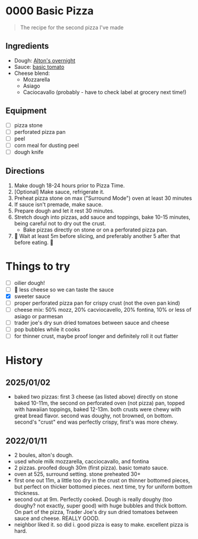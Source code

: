 # 0000 Basic Pizza

> The recipe for the second pizza I've made

## Ingredients

- Dough: [Alton's overnight](./doughs/altons-overnight.md)
- Sauce: [basic tomato](./sauces/basic-tomato.md)
- Cheese blend:
    - Mozzarella
    - Asiago
    - Caciocavallo (probably - have to check label at grocery next time!)

## Equipment

- [ ] pizza stone
- [ ] perforated pizza pan
- [ ] peel
- [ ] corn meal for dusting peel
- [ ] dough knife

## Directions

1. Make dough 18-24 hours prior to Pizza Time.
2. [Optional] Make sauce, refrigerate it. 
3. Preheat pizza stone on max ("Surround Mode") oven at least 30 minutes
4. If sauce isn't premade, make sauce.
5. Prepare dough and let it rest 30 minutes.
6. Stretch dough into pizzas, add sauce and toppings, bake 10-15 minutes, being careful not to dry out the crust.
    - Bake pizzas directly on stone or on a perforated pizza pan.
7. 🚨 Wait at least 5m before slicing, and preferably another 5 after that before eating. 🚨

# Things to try

- [ ] oilier dough!
- [ ] 🚨 less cheese so we can taste the sauce
- [x] sweeter sauce
- [ ] proper perforated pizza pan for crispy crust (not the oven pan kind)
- [ ] cheese mix: 50% mozz, 20% cacviocavello, 20% fontina, 10% or less of asiago or parmesan
- [ ] trader joe's dry sun dried tomatoes between sauce and cheese
- [ ] pop bubbles while it cooks
- [ ] for thinner crust, maybe proof longer and definitely roll it out flatter 

# History

## 2025/01/02
- baked two pizzas: first 3 cheese (as listed above) directly on stone baked 10-11m, the second on perforated oven (not pizza) pan, topped with hawaiian toppings, baked 12-13m. both crusts were chewy with great bread flavor. second was doughy, not browned, on bottom. second's "crust" end was perfectly crispy, first's was more chewy.

## 2022/01/11

- 2 boules, alton's dough.
- used whole milk mozzarella, cacciocavallo, and fontina
- 2 pizzas. proofed dough 30m (first pizza). basic tomato sauce. 
- oven at 525, surround setting. stone preheated 30+
- first one out 11m, a little too dry in the crust on thinner bottomed pieces, but perfect on thicker bottomed pieces. next time, try for uniform bottom thickness.
- second out at 9m. Perfectly cooked. Dough is really doughy (too doughy? not exactly, super good) with huge bubbles and thick bottom. On part of the pizza, Trader Joe's dry sun dried tomatoes between sauce and cheese. REALLY GOOD.
- neighbor liked it. so did i. good pizza is easy to make. excellent pizza is hard.
